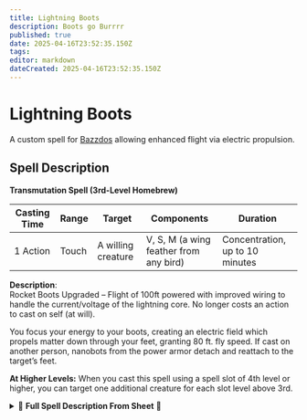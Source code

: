 ```yaml
---
title: Lightning Boots
description: Boots go Burrrr
published: true
date: 2025-04-16T23:52:35.150Z
tags: 
editor: markdown
dateCreated: 2025-04-16T23:52:35.150Z
---
```


# Lightning Boots

A custom spell for [Bazzdos](/characters/bazzdos) allowing enhanced flight via electric propulsion.

## Spell Description

**Transmutation Spell (3rd-Level Homebrew)**

| **Casting Time** | **Range** | **Target**         | **Components**     | **Duration**              |
|------------------|-----------|--------------------|--------------------|---------------------------|
| 1 Action         | Touch     | A willing creature | V, S, M (a wing feather from any bird) | Concentration, up to 10 minutes |

**Description**:  
Rocket Boots Upgraded – Flight of 100ft powered with improved wiring to handle the current/voltage of the lightning core. No longer costs an action to cast on self (at will).

You focus your energy to your boots, creating an electric field which propels matter down through your feet, granting 80 ft. fly speed. If cast on another person, nanobots from the power armor detach and reattach to the target’s feet.

**At Higher Levels:** When you cast this spell using a spell slot of 4th level or higher, you can target one additional creature for each slot level above 3rd.

<details>
  <summary>
    📖 <strong>Full Spell Description From Sheet</strong> 📖 
  </summary>
  
**Lightning Boots - Custom - Spell or Suit**  
**Transmutation:** Level 3 
**Casting Time:** 1 action  
**Range:** Touch  
**Target:** A willing creature  
**Components:** V S M (a wing feather from any bird)  
**Duration:** Concentration, up to 10 minutes  

**Description:**  
Rocket Boots Upgraded – Flight of 100ft powered with improved wiring to handle the current/voltage of the lightning core. No longer costs an action to cast on self (at will).  

Rocket Boots – You focus your energy to your boots creating an electric field which propels matter down through your feet causing you to gain 80 ft. fly speed. If cast on another person, nanobots from the power armour detach and reattach to the target’s feet.  

**At Higher Levels:** When you cast this spell using a spell slot of 4th level or higher, you can target one additional creature for each slot level above 3rd.  
</details>